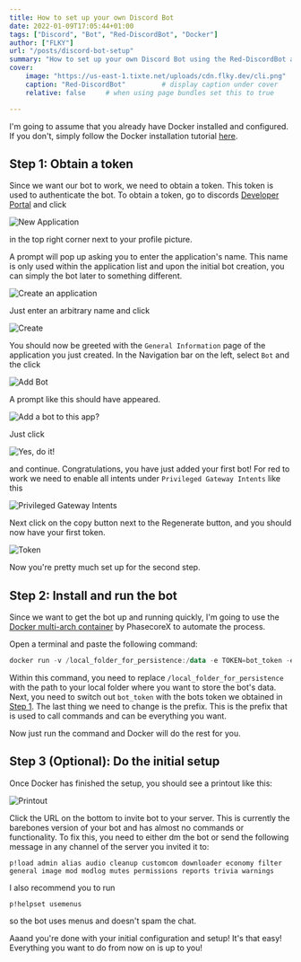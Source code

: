 ```yaml
---
title: How to set up your own Discord Bot
date: 2022-01-09T17:05:44+01:00
tags: ["Discord", "Bot", "Red-DiscordBot", "Docker"]
author: ["FLKY"]
url: "/posts/discord-bot-setup"
summary: "How to set up your own Discord Bot using the Red-DiscordBot and Docker"
cover:
    image: "https://us-east-1.tixte.net/uploads/cdn.flky.dev/cli.png"           # image path/url
    caption: "Red-DiscordBot"         # display caption under cover
    relative: false     # when using page bundles set this to true

---
```


I'm going to assume that you already have Docker installed and configured. If you don't, simply follow the Docker installation tutorial [here](https://docs.docker.com/get-docker/).

## Step 1: Obtain a token

Since we want our bot to work, we need to obtain a token. This token is used to authenticate the bot.
To obtain a token, go to discords [Developer Portal](https://discordapp.com/developers/applications/) and click

![New Application](https://us-east-1.tixte.net/uploads/cdn.flky.dev/NewApplication.png)

in the top right corner next to your profile picture.

A prompt will pop up asking you to enter the application's name. This name is only used within the application list and upon the initial bot creation, you can simply the bot later to something different.

![Create an application](https://us-east-1.tixte.net/uploads/cdn.flky.dev/CreateAnApplication.png)

Just enter an arbitrary name and click 

![Create](https://us-east-1.tixte.net/uploads/cdn.flky.dev/Create.png)

You should now be greeted with the `General Information` page of the application you just created.
In the Navigation bar on the left, select `Bot` and the click 

![Add Bot](https://us-east-1.tixte.net/uploads/cdn.flky.dev/AddBot.png)

A prompt like this should have appeared.

![Add a bot to this app?](https://us-east-1.tixte.net/uploads/cdn.flky.dev/AddBotToThis.png)

Just click 

![Yes, do it!](https://us-east-1.tixte.net/uploads/cdn.flky.dev/YesDoIt.png)

and continue.
Congratulations, you have just added your first bot!
For red to work we need to enable all intents under `Privileged Gateway Intents` like this

![Privileged Gateway Intents](https://us-east-1.tixte.net/uploads/cdn.flky.dev/PrivelegedGatewayIntents.png#center)

Next click on the copy button next to the Regenerate button, and you should now have your first token.

![Token](https://us-east-1.tixte.net/uploads/cdn.flky.dev/Token.png)

Now you're pretty much set up for the second step.

## Step 2: Install and run the bot

Since we want to get the bot up and running quickly, I'm going to use the [Docker multi-arch container](https://docs.docker.com/compose/overview/) by PhasecoreX to automate the process.

Open a terminal and paste the following command:

```ps1
docker run -v /local_folder_for_persistence:/data -e TOKEN=bot_token -e PREFIX=. phasecorex/red-discordbot
```

Within this command, you need to replace `/local_folder_for_persistence` with the path to your local folder where you want to store the bot's data. Next, you need to switch out `bot_token` with the bots token we obtained in [Step 1](#step-1-obtain-a-token). The last thing we need to change is the prefix. This is the prefix that is used to call commands and can be everything you want.

Now just run the command and Docker will do the rest for you.


## Step 3 (Optional): Do the initial setup

Once Docker has finished the setup, you should see a printout like this:

![Printout](https://us-east-1.tixte.net/uploads/cdn.flky.dev/cli.png#center)

Click the URL on the bottom to invite bot to your server.
This is currently the barebones version of your bot and has almost no commands or functionality. To fix this, you need to either dm the bot or send the following message in any channel of the server you invited it to:

```plain
p!load admin alias audio cleanup customcom downloader economy filter general image mod modlog mutes permissions reports trivia warnings
```
I also recommend you to run

```plain
p!helpset usemenus
```
so the bot uses menus and doesn't spam the chat.

Aaand you're done with your initial configuration and setup! It's that easy!
Everything you want to do from now on is up to you!

